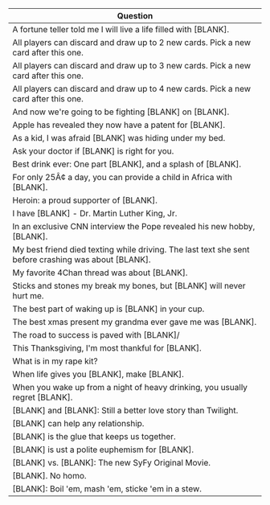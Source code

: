 Question |
--- |
A fortune teller told me I will live a life filled with [BLANK]. |
All players can discard and draw up to 2 new cards. Pick a new card after this one. |
All players can discard and draw up to 3 new cards. Pick a new card after this one. |
All players can discard and draw up to 4 new cards. Pick a new card after this one. |
And now we're going to be fighting [BLANK] on [BLANK]. |
Apple has revealed they now have a patent for [BLANK]. |
As a kid, I was afraid [BLANK] was hiding under my bed. |
Ask your doctor if [BLANK] is right for you. |
Best drink ever: One part [BLANK], and a splash of [BLANK]. |
For only 25&Acirc;&cent; a day, you can provide a child in Africa with [BLANK]. |
Heroin: a proud supporter of [BLANK]. |
I have [BLANK] - Dr. Martin Luther King, Jr. |
In an exclusive CNN interview the Pope revealed his new hobby, [BLANK]. |
My best friend died texting while driving. The last text she sent before crashing was about [BLANK]. |
My favorite 4Chan thread was about [BLANK]. |
Sticks and stones my break my bones, but [BLANK] will never hurt me. |
The best part of waking up is [BLANK] in your cup. |
The best xmas present my grandma ever gave me was [BLANK]. |
The road to success is paved with [BLANK]/ |
This Thanksgiving, I'm most thankful for [BLANK]. |
What is in my rape kit? |
When life gives you [BLANK], make [BLANK]. |
When you wake up from a night of heavy drinking, you usually regret [BLANK]. |
[BLANK] and [BLANK]: Still a better love story than Twilight. |
[BLANK] can help any relationship. |
[BLANK] is the glue that keeps us together. |
[BLANK] is ust a polite euphemism for [BLANK]. |
[BLANK] vs. [BLANK]: The new SyFy Original Movie. |
[BLANK]. No homo. |
[BLANK]: Boil 'em, mash 'em, sticke 'em in a stew. |
